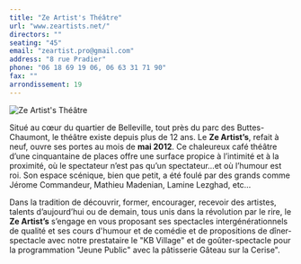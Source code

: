 ```yaml
---
title: "Ze Artist's Théâtre"
url: "www.zeartists.net/"
directors: ""
seating: "45"
email: "zeartist.pro@gmail.com"
address: "8 rue Pradier"
phone: "06 18 69 19 06, 06 63 31 71 90"
fax: ""
arrondissement: 19
---
```


![Ze Artist's Théâtre](../images/19eme/ze-artist-s-theatre/ze-artist-s-theatre-1.jpg)

Situé au cœur du quartier de Belleville, tout près du parc des Buttes-Chaumont, le théâtre existe depuis plus de 12 ans. Le **Ze Artist’s**, refait à neuf, ouvre ses portes au mois de **mai 2012**. Ce chaleureux café théâtre d’une cinquantaine de places offre une surface propice à l’intimité et à la proximité, où le spectateur n’est pas qu’un spectateur…et où l’humour est roi. Son espace scénique, bien que petit, a été foulé par des grands comme Jérome Commandeur, Mathieu Madenian, Lamine Lezghad, etc…

Dans la tradition de découvrir, former, encourager, recevoir des artistes, talents d’aujourd’hui ou de demain, tous unis dans la révolution par le rire, le **Ze Artist’s** s’engage en vous proposant ses spectacles intergénérationnels de qualité et ses cours d'humour et de comédie et de propositions de dîner-spectacle avec notre prestataire le "KB Village" et de goûter-spectacle pour la programmation "Jeune Public" avec la pâtisserie Gâteau sur la Cerise".
